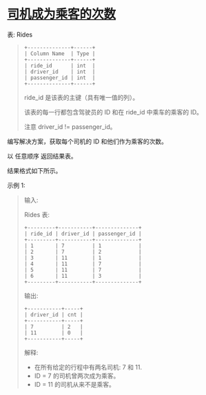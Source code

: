 #  [司机成为乘客的次数](https://leetcode.cn/problems/number-of-times-a-driver-was-a-passenger)

表: Rides
> ```
> +--------------+------+
> | Column Name  | Type |
> +--------------+------+
> | ride_id      | int  |
> | driver_id    | int  |
> | passenger_id | int  |
> +--------------+------+
> ```
> ride_id 是该表的主键（具有唯一值的列）。
> 
> 该表的每一行都包含驾驶员的 ID 和在 ride_id 中乘车的乘客的 ID。
> 
> 注意 driver_id != passenger_id。
 

编写解决方案，获取每个司机的 ID 和他们作为乘客的次数。

以 任意顺序 返回结果表。

结果格式如下所示。

 

示例 1:

> 输入: 
> 
> Rides 表:
> ```
> +---------+-----------+--------------+
> | ride_id | driver_id | passenger_id |
> +---------+-----------+--------------+
> | 1       | 7         | 1            |
> | 2       | 7         | 2            |
> | 3       | 11        | 1            |
> | 4       | 11        | 7            |
> | 5       | 11        | 7            |
> | 6       | 11        | 3            |
> +---------+-----------+--------------+
> ```
> 输出: 
> ```
> +-----------+-----+
> | driver_id | cnt |
> +-----------+-----+
> | 7         | 2   |
> | 11        | 0   |
> +-----------+-----+
> ```
> 解释: 
> 
> - 在所有给定的行程中有两名司机: 7 和 11.
> - ID = 7 的司机曾两次成为乘客。
> - ID = 11 的司机从来不是乘客。